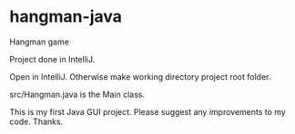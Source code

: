 # hangman-java
Hangman game

Project done in IntelliJ. 

Open in IntelliJ. Otherwise make working directory project root folder.

src/Hangman.java is the Main class.

This is my first Java GUI project. Please suggest any improvements to my code. Thanks.
